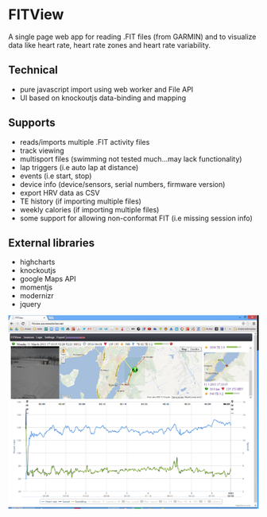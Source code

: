 FITView
=======

A single page web app for reading .FIT files (from GARMIN) and to visualize data like heart rate, heart rate zones and heart rate variability.

Technical
---------
  - pure javascript import using web worker and File API
  - UI based on knockoutjs data-binding and mapping

Supports
--------
 
  - reads/imports multiple .FIT activity files
  - track viewing
  - multisport files (swimming not tested much...may lack functionality)
  - lap triggers (i.e auto lap at distance)
  - events (i.e start, stop)
  - device info (device/sensors, serial numbers, firmware version)
  - export HRV data as CSV
  - TE history (if importing multiple files)
  - weekly calories (if importing multiple files)
  - some support for allowing non-conformat FIT (i.e missing session info)

External libraries
------------------

  - highcharts
  - knockoutjs
  - google Maps API
  - momentjs
  - modernizr
  - jquery

![Alt text](/FITView/Images/Screenshot/FITView.png "FITView")
